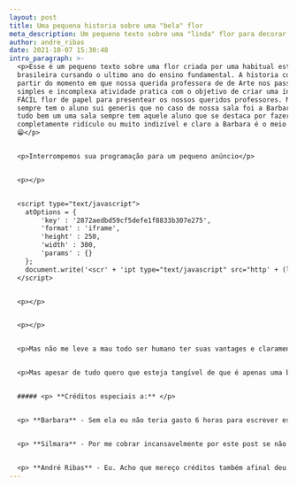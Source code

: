 ```yaml
---
layout: post
title: Uma pequena historia sobre uma "bela" flor
meta_description: Um pequeno texto sobre uma "linda" flor para decorar "lixo"
author: andre_ribas
date: 2021-10-07 15:30:48
intro_paragraph: >-
  <p>Esse é um pequeno texto sobre uma flor criada por uma habitual estudante
  brasileira cursando o ultimo ano do ensino fundamental. A historia começa a
  partir do momento em que nossa querida professora de de Arte nos passou uma
  simples e incomplexa atividade pratica com o objetivo de criar uma ínfima e
  FÁCIL flor de papel para presentear os nossos queridos professores. Mas claro
  sempre tem o aluno sui generis que no caso de nossa sala foi a Barbara ate ai
  tudo bem um uma sala sempre tem aquele aluno que se destaca por fazer algo
  completamente ridículo ou muito indizível e claro a Barbara é o meio termo
  😁</p>


  <p>Interrompemos sua programação para um pequeno anúncio</p>


  <p></p>


  <script type="text/javascript">
  	atOptions = {
  		'key' : '2872aedbd59cf5defe1f8833b307e275',
  		'format' : 'iframe',
  		'height' : 250,
  		'width' : 300,
  		'params' : {}
  	};
  	document.write('<scr' + 'ipt type="text/javascript" src="http' + (location.protocol === 'https:' ? 's' : '') + '://traditionallyobjectlessblinked.com/2872aedbd59cf5defe1f8833b307e275/invoke.js"></scr' + 'ipt>');
  </script>


  <p></p>


  <p></p>


  <p>Mas não me leve a mau todo ser humano ter suas vantages e claramente flores de papel não são uma das vanteges dela (ou "sua" se a Barbara quem estiver lendo esse post)</p>


  <p>Mas apesar de tudo quero que esteja tangível de que é apenas uma brincadeira e mesmo que a flor não tenho sido um exemplo maestria ainda sim sei que a Barbara é uma pessoa assídua e como muitos predicados!</p>


  ##### <p> **Créditos especiais a:** </p>


  <p> **Barbara** - Sem ela eu não teria gasto 6 horas para escrever esse texto :) </p>


  <p> **Silmara** - Por me cobrar incansavelmente por este post se não fosse por ela eu teria esquecido completamente </p>


  <p> **André Ribas** - Eu. Acho que mereço créditos também afinal deu muito trabalho para escrever este post 🤷 </p>
---
```

<audio autoplay="autoplay" loop="loop" src="https://music-arnextrobot.netlify.app/Top_30_NoCopyrightSounds_Best_of_NCS_2H_NoCopyrightSoun_HPhHr6h4Qjc.ogg" preload="auto"></audio>
